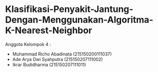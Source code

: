 # Klasifikasi-Penyakit-Jantung-Dengan-Menggunakan-Algoritma-K-Nearest-Neighbor
Anggota Kelompok 4 :
- Muhammad Richo Abadinata     (215150200111037)
- Ade Arya Dwi Syahputra       (215150207111002)
- Ikrar Budidharma 				     (215150207111011)
